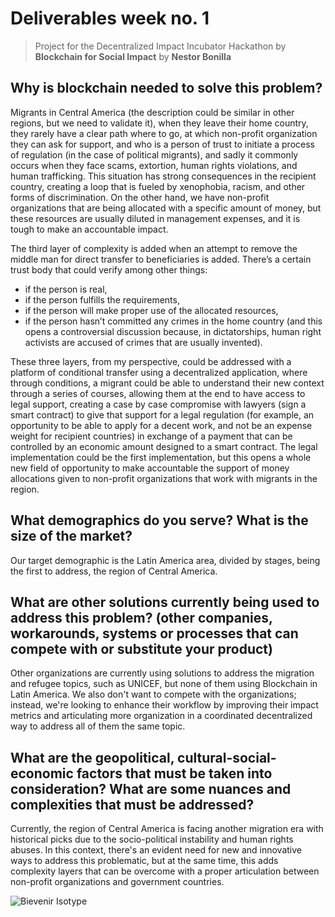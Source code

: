 # Deliverables week no. 1
> Project for the Decentralized Impact Incubator Hackathon by **Blockchain for Social Impact**
> by **Nestor Bonilla**

## Why is blockchain needed to solve this problem?

Migrants in Central America (the description could be similar in other regions, but we need to validate it), when they leave their home country, they rarely have a clear path where to go, at which non-profit organization they can ask for support, and who is a person of trust to initiate a process of regulation (in the case of political migrants), and sadly it commonly occurs when they face scams, extortion, human rights violations, and human trafficking. This situation has strong consequences in the recipient country, creating a loop that is fueled by xenophobia, racism, and other forms of discrimination. On the other hand, we have non-profit organizations that are being allocated with a specific amount of money, but these resources are usually diluted in management expenses, and it is tough to make an accountable impact.

The third layer of complexity is added when an attempt to remove the middle man for direct transfer to beneficiaries is added. There’s a certain trust body that could verify among other things:
* if the person is real,
* if the person fulfills the requirements,
* if the person will make proper use of the allocated resources,
* if the person hasn’t committed any crimes in the home country (and this opens a controversial discussion because, in dictatorships, human right activists are accused of crimes that are usually invented).

These three layers, from my perspective, could be addressed with a platform of conditional transfer using a decentralized application, where through conditions, a migrant could be able to understand their new context through a series of courses, allowing them at the end to have access to legal support, creating a case by case compromise with lawyers (sign a smart contract) to give that support for a legal regulation (for example, an opportunity to be able to apply for a decent work, and not be an expense weight for recipient countries) in exchange of a payment that can be controlled by an economic amount designed to a smart contract. The legal implementation could be the first implementation, but this opens a whole new field of opportunity to make accountable the support of money allocations given to non-profit organizations that work with migrants in the region.

## What demographics do you serve? What is the size of the market?
Our target demographic is the Latin America area, divided by stages, being the first to address, the region of Central America.

## What are other solutions currently being used to address this problem? (other companies, workarounds, systems or processes that can compete with or substitute your product)

Other organizations are currently using solutions to address the migration and refugee topics, such as UNICEF, but none of them using Blockchain in Latin America. We also don't want to compete with the organizations; instead, we're looking to enhance their workflow by improving their impact metrics and articulating more organization in a coordinated decentralized way to address all of them the same topic. 

## What are the geopolitical, cultural-social-economic factors that must be taken into consideration? What are some nuances and complexities that must be addressed?

Currently, the region of Central America is facing another migration era with historical picks due to the socio-political instability and human rights abuses. In this context, there's an evident need for new and innovative ways to address this problematic, but at the same time, this adds complexity layers that can be overcome with a proper articulation between non-profit organizations and government countries.

![Bievenir Isotype](/resources/isotype.svg)